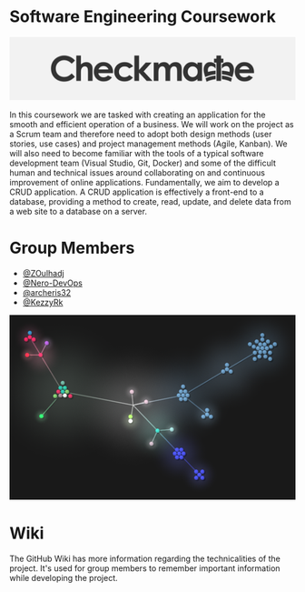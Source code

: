 # Software Engineering Coursework

![](/.git_assets/logo.png "Logo")

In this coursework we are tasked with creating an application for the smooth and efficient
operation of a business. We will work on the project as a Scrum team and therefore need to 
adopt both design methods (user stories, use cases) and project management methods (Agile, Kanban). 
We will also need to become familiar with the tools of a typical software development team 
(Visual Studio, Git, Docker) and some of the difficult human and technical issues around 
collaborating on and continuous improvement of online applications. Fundamentally, we aim to 
develop a CRUD application. A CRUD application is effectively a front-end to a database, 
providing a method to create, read, update, and delete data from a web site to a database on a server.

# Group Members
* [@ZOulhadj](https://github.com/ZOulhadj)
* [@Nero-DevOps](https://github.com/Nero-DevOps)
* [@archeris32](https://github.com/archeris32)
* [@KezzyRk](https://github.com/KezzyRk)


![](.git_assets/repo_overview.png "Group Work")


# Wiki
The GitHub Wiki has more information regarding the technicalities of the project. It's used for group members
to remember important information while developing the project.
